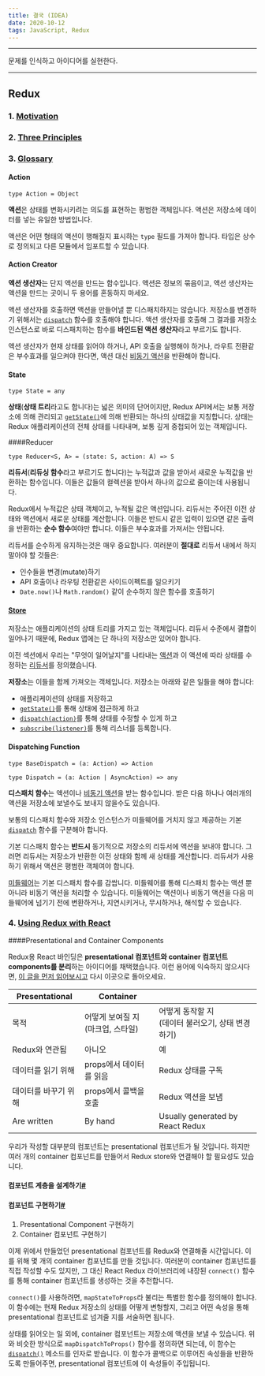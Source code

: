 ```yaml
---
title: 결국 (IDEA)
date: 2020-10-12
tags: JavaScript, Redux
---
```


---

문제를 인식하고 아이디어를 실현한다.

---

## Redux

### 1. [Motivation](https://ko.redux.js.org/understanding/thinking-in-redux/motivation)

### 2. [Three Principles](https://ko.redux.js.org/understanding/thinking-in-redux/three-principles/)

### 3. [Glossary](https://ko.redux.js.org/understanding/thinking-in-redux/glossary/)

#### Action

`type Action = Object`

**액션**은 상태를 변화시키려는 의도를 표현하는 평범한 객체입니다. 액션은 저장소에 데이터를 넣는 유일한 방법입니다.

액션은 어떤 형태의 액션이 행해질지 표시하는 `type` 필드를 가져야 합니다. 타입은 상수로 정의되고 다른 모듈에서 임포트할 수 있습니다.

#### Action Creator

**액션 생산자**는 단지 액션을 만드는 함수입니다. 액션은 정보의 묶음이고, 액션 생산자는 액션을 만드는 곳이니 두 용어를 혼동하지 마세요.

액션 생산자를 호출하면 액션을 만들어낼 뿐 디스패치하지는 않습니다. 저장소를 변경하기 위해서는 [`dispatch`](https://ko.redux.js.org/api/store#dispatch) 함수를 호출해야 합니다. 액션 생산자를 호출해 그 결과를 저장소 인스턴스로 바로 디스패치하는 함수를 **바인드된 액션 생산자**라고 부르기도 합니다.

액션 생산자가 현재 상태를 읽어야 하거나, API 호출을 실행해야 하거나, 라우트 전환같은 부수효과를 일으켜야 한다면, 액션 대신 [비동기 액션](https://ko.redux.js.org/understanding/thinking-in-redux/glossary/#비동기-액션)을 반환해야 합니다.

#### State

`type State = any`

**상태**(**상태 트리**라고도 합니다)는 넓은 의미의 단어이지만, Redux API에서는 보통 저장소에 의해 관리되고 [`getState()`](https://ko.redux.js.org/api/store#getState)에 의해 반환되는 하나의 상태값을 지칭합니다. 상태는 Redux 애플리케이션의 전체 상태를 나타내며, 보통 깊게 중첩되어 있는 객체입니다.

####Reducer

`type Reducer<S, A> = (state: S, action: A) => S`

**리듀서**(**리듀싱 함수**라고 부르기도 합니다)는 누적값과 값을 받아서 새로운 누적값을 반환하는 함수입니다. 이들은 값들의 컬렉션을 받아서 하나의 값으로 줄이는데 사용됩니다.

Redux에서 누적값은 상태 객체이고, 누적될 값은 액션입니다. 리듀서는 주어진 이전 상태와 액션에서 새로운 상태를 계산합니다. 이들은 반드시 같은 입력이 있으면 같은 출력을 반환하는 **순수 함수**여야만 합니다. 이들은 부수효과를 가져서는 안됩니다.

리듀서를 순수하게 유지하는것은 매우 중요합니다. 여러분이 **절대로** 리듀서 내에서 하지 말아야 할 것들은:

- 인수들을 변경(mutate)하기
- API 호출이나 라우팅 전환같은 사이드이펙트를 일으키기
- `Date.now()`나 `Math.random()` 같이 순수하지 않은 함수를 호출하기

#### [Store](https://ko.redux.js.org/basics/store)

저장소는 애플리케이션의 상태 트리를 가지고 있는 객체입니다. 리듀서 수준에서 결합이 일어나기 때문에, Redux 앱에는 단 하나의 저장소만 있어야 합니다.

이전 섹션에서 우리는 "무엇이 일어날지"를 나타내는 [액션](https://ko.redux.js.org/basics/actions)과 이 액션에 따라 상태를 수정하는 [리듀서](https://ko.redux.js.org/basics/reducers)를 정의했습니다.

**저장소**는 이들을 함께 가져오는 객체입니다. 저장소는 아래와 같은 일들을 해야 합니다:

- 애플리케이션의 상태를 저장하고
- [`getState()`](https://ko.redux.js.org/api/store#getState)를 통해 상태에 접근하게 하고
- [`dispatch(action)`](https://ko.redux.js.org/api/store#dispatch)를 통해 상태를 수정할 수 있게 하고
- [`subscribe(listener)`](https://ko.redux.js.org/api/store#subscribe)를 통해 리스너를 등록합니다.

#### Dispatching Function

`type BaseDispatch = (a: Action) => Action`

`type Dispatch = (a: Action | AsyncAction) => any`

**디스패치 함수**는 액션이나 [비동기 액션](https://ko.redux.js.org/understanding/thinking-in-redux/glossary/#비동기-액션)을 받는 함수입니다. 받은 다음 하나나 여러개의 액션을 저장소에 보낼수도 보내지 않을수도 있습니다.

보통의 디스패치 함수와 저장소 인스턴스가 미들웨어를 거치지 않고 제공하는 기본 [`dispatch`](https://ko.redux.js.org/api/store#dispatchaction) 함수를 구분해야 합니다.

기본 디스패치 함수는 **반드시** 동기적으로 저장소의 리듀서에 액션을 보내야 합니다. 그러면 리듀서는 저장소가 반환한 이전 상태와 함께 새 상태를 계산합니다. 리듀서가 사용하기 위해서 액션은 평범한 객체여야 합니다.

[미들웨어](https://ko.redux.js.org/understanding/thinking-in-redux/glossary/#미들웨어)는 기본 디스패치 함수를 감쌉니다. 미들웨어를 통해 디스패치 함수는 액션 뿐 아니라 비동기 액션을 처리할 수 있습니다. 미들웨어는 액션이나 비동기 액션을 다음 미들웨어에 넘기기 전에 변환하거나, 지연시키거나, 무시하거나, 해석할 수 있습니다.

### 4. [Using Redux with React](https://ko.redux.js.org/basics/usage-with-react/)

####Presentational and Container Components

Redux용 React 바인딩은 **presentational 컴포넌트와 container 컴포넌트 components를 분리**하는 아이디어를 채택했습니다. 이런 용어에 익숙하지 않으시다면, [이 글을 먼저 읽어보시고](https://medium.com/@dan_abramov/smart-and-dumb-components-7ca2f9a7c7d0) 다시 이곳으로 돌아오세요.

| Presentational       | Container                               |                                                         |
| -------------------- | --------------------------------------- | ------------------------------------------------------- |
| 목적                 | 어떻게 보여질 지 <br />(마크업, 스타일) | 어떻게 동작할 지 <br />(데이터 불러오기, 상태 변경하기) |
| Redux와 연관됨       | 아니오                                  | 예                                                      |
| 데이터를 읽기 위해   | props에서 데이터를 읽음                 | Redux 상태를 구독                                       |
| 데이터를 바꾸기 위해 | props에서 콜백을 호출                   | Redux 액션을 보냄                                       |
| Are written          | By hand                                 | Usually generated by React Redux                        |

우리가 작성할 대부분의 컴포넌트는 presentational 컴포넌트가 될 것입니다. 하지만 여러 개의 container 컴포넌트를 만들어서 Redux store와 연결해야 할 필요성도 있습니다.

#### 컴포넌트 계층을 설계하기[#](https://ko.redux.js.org/basics/usage-with-react/#컴포넌트-계층을-설계하기)

#### 컴포넌트 구현하기[#](https://ko.redux.js.org/basics/usage-with-react/#컴포넌트-구현하기)

1. Presentational Component 구현하기
2. Container 컴포넌트 구현하기

이제 위에서 만들었던 presentational 컴포넌트를 Redux와 연결해줄 시간입니다. 이를 위해 몇 개의 container 컴포넌트를 만들 것입니다. 여러분이 container 컴포넌트를 직접 작성할 수도 있지만, 그 대신 React Redux 라이브러리에 내장된 `connect()` 함수를 통해 container 컴포넌트를 생성하는 것을 추천합니다.

`connect()`를 사용하려면, `mapStateToProps`라 불리는 특별한 함수를 정의해야 합니다. 이 함수에는 현재 Redux 저장소의 상태를 어떻게 변형할지, 그리고 어떤 속성을 통해 presentational 컴포넌트로 넘겨줄 지를 서술하면 됩니다.

상태를 읽어오는 일 외에, container 컴포넌트는 저장소에 액션을 보낼 수 있습니다. 위와 비슷한 방식으로 `mapDispatchToProps()` 함수를 정의하면 되는데, 이 함수는 [`dispatch()`](https://ko.redux.js.org/api/store#dispatch) 메소드를 인자로 받습니다. 이 함수가 콜백으로 이루어진 속성들을 반환하도록 만들어주면, presentational 컴포넌트에 이 속성들이 주입됩니다.
